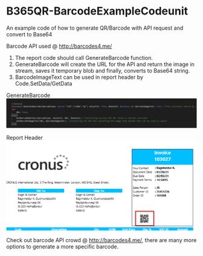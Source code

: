 # B365QR-BarcodeExampleCodeunit
An example code of how to generate QR/Barcode with API request and convert to Base64

Barcode API used @ http://barcodes4.me/

1. The report code should call GenerateBarcode function.
2. GenerateBarcode will create the URL for the API and return the image in stream, saves it temporary blob and finally, converts to Base64 string.
3. BarcodeImageText can be used in report header by Code.SetData/GetData

GenerateBarcode
![](Barcoder/generatebarcode.png)

Report Header
![](Barcoder/reportheader.png)


Check out barcode API crowd @ http://barcodes4.me/, there are many more options to generate a more specific barcode.

